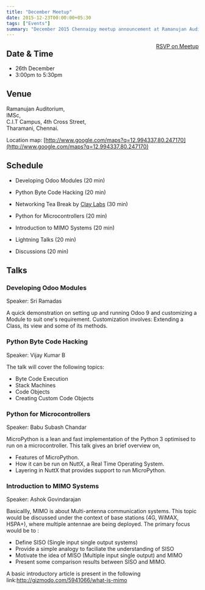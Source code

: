 ```yaml
---
title: "December Meetup"
date: 2015-12-23T00:00:00+05:30
tags: ["Events"]
summary: "December 2015 Chennaipy meetup announcement at Ramanujan Auditorium."
---
```


<a style="float:right;" class="pure-button"
href="http://www.meetup.com/Chennaipy/events/227394570/" target="_blank"><i
class="fa fa-check-square-o"></i> RSVP on Meetup</a>

## Date & Time
   * 26th December
   * 3:00pm to 5:30pm

## Venue 

<p>
Ramanujan Auditorium,<br/>
IMSc, <br/>
C.I.T Campus, 4th Cross Street,<br/>
Tharamani, Chennai.<br/>
</p>

Location map: [http://www.google.com/maps?q=12.994337,80.247170](http://www.google.com/maps?q=12.994337,80.247170)


## Schedule

  * Developing Odoo Modules (20 min)

  * Python Byte Code Hacking (20 min)

  * Networking Tea Break by [Clay Labs](http://claylabs.com) (30 min)

  * Python for Microcontrollers (20 min)

  * Introduction to MIMO Systems (20 min)

  * Lightning Talks (20 min)

  * Discussions (20 min)

## Talks

### Developing Odoo Modules

Speaker: Sri Ramadas

A quick demonstration on setting up and running Odoo 9 and customizing
a Module to suit one's requirement. Customization involves: Extending
a Class, its view and some of its methods.

### Python Byte Code Hacking

Speaker: Vijay Kumar B

The talk will cover the following topics: 

  * Byte Code Execution 
  * Stack Machines 
  * Code Objects 
  * Creating Custom Code Objects 

### Python for Microcontrollers

Speaker: Babu Subash Chandar

MicroPython is a lean and fast implementation of the Python 3
optimised to run on a microcontroller. This talk gives an brief
overview on,

  * Features of MicroPython.
  * How it can be run on NuttX, a Real Time Operating System.
  * Layering in NuttX that provides support to run MicroPython.

### Introduction to MIMO Systems

Speaker: Ashok Govindarajan

Basicallly, MIMO is about Multi-antenna communication systems. This
topic would be discussed under the context of base stations (4G,
WiMAX, HSPA+), where multiple antennae are being deployed. The primary
focus would be to :

  * Define SISO (Single input single output systems)
  * Provide a simple analogy to faciliate the understanding of SISO
  * Motivate the idea of MISO (Multiple input single output) and MIMO
  * Present some comparison results between SISO and MIMO.

A basic introductory article is present in the following
link:http://gizmodo.com/5941066/what-is-mimo

